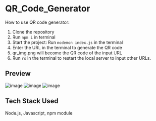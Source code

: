 # QR_Code_Generator
How to use QR code generator: <br>
1. Clone the repository<br>
2. Run `npm i` in terminal<br>
3. Start the project: Run `nodemon index.js` in the terminal<br>
4. Enter the URL in the terminal to generate the QR code <br>
5. qr_img.png will become the QR code of the input URL <br>
6. Run `rs` in the terminal to restart the local server to input other URLs.

## Preview
![image](https://github.com/Ryannn41/QR_Code_Generator/assets/69830650/d29e7947-ad3f-4f39-9318-ffab3013e18c)
![image](https://github.com/Ryannn41/QR_Code_Generator/assets/69830650/d555b1b6-e374-44a1-b0c8-c8aa3e51c71d)
![image](https://github.com/Ryannn41/QR_Code_Generator/assets/69830650/13866887-d0ab-4472-b440-ff52d57dee37)

## Tech Stack Used
Node.js, Javascript, npm module
